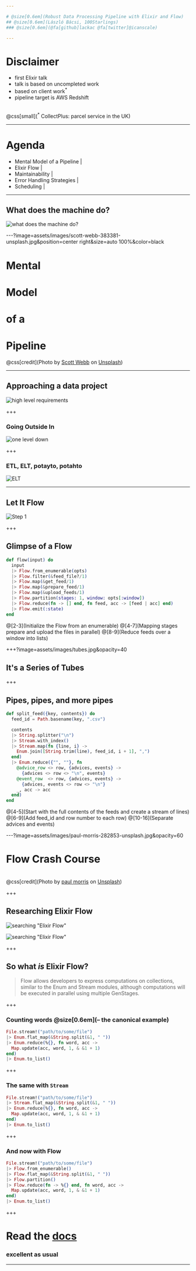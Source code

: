 ```yaml
---

# @size[0.6em](Robust Data Processing Pipeline with Elixir and Flow)
## @size[0.6em](László Bácsi, 100Starlings)
### @size[0.6em](@fa[github]lackac @fa[twitter]@icanscale)

---
```


# Disclaimer

* first Elixir talk
* talk is based on uncompleted work
* based on client work<sup>*</sup>
* pipeline target is AWS Redshift

<br>
@css[small](<sup>*</sup> CollectPlus: parcel service in the UK)

---

# Agenda

- Mental Model of a Pipeline   |
- Elixir Flow                  |
- Maintainability              |
- Error Handling Strategies    |
- Scheduling                   |

---

## What does the machine do?

![what does the machine do?](assets/images/machine.png)

---?image=assets/images/scott-webb-383381-unsplash.jpg&position=center right&size=auto 100%&color=black

# Mental
# Model
# of a
# Pipeline

@css[credit](Photo by <a href="https://unsplash.com/photos/tYa2Myli6qE">Scott Webb</a> on <a href="https://unsplash.com/">Unsplash</a>)

---

## Approaching a data project

![high level requirements](diagrams/pipeline_1.png)

+++

### Going Outside In

![one level down](diagrams/pipeline_2.png)

+++

### ETL, ELT, potayto, potahto

![ELT](diagrams/pipeline_3.png)

---

## Let It Flow

![Step 1](diagrams/step_1.png)

+++

## Glimpse of a Flow

``` elixir
def flow(input) do
  input
  |> Flow.from_enumerable(opts)
  |> Flow.filter(&feed_file?/1)
  |> Flow.map(&get_feed/1)
  |> Flow.map(&prepare_feed/1)
  |> Flow.map(&upload_feeds/1)
  |> Flow.partition(stages: 1, window: opts[:window])
  |> Flow.reduce(fn -> [] end, fn feed, acc -> [feed | acc] end)
  |> Flow.emit(:state)
end
```

@[2-3](Initialize the Flow from an enumerable)
@[4-7](Mapping stages prepare and upload the files in parallel)
@[8-9](Reduce feeds over a window into lists)

+++?image=assets/images/tubes.jpg&opacity=40

## It's a Series of Tubes

+++

## Pipes, pipes, and more pipes

``` elixir
def split_feed({key, contents}) do
  feed_id = Path.basename(key, ".csv")

  contents
  |> String.splitter("\n")
  |> Stream.with_index()
  |> Stream.map(fn {line, i} ->
    Enum.join([String.trim(line), feed_id, i + 1], ",")
  end)
  |> Enum.reduce({"", ""}, fn
    @advice_row <> row, {advices, events} ->
      {advices <> row <> "\n", events}
    @event_row  <> row, {advices, events} ->
      {advices, events <> row <> "\n"}
    _, acc -> acc
  end)
end
```

@[4-5](Start with the full contents of the feeds and create a stream of lines)
@[6-9](Add feed_id and row number to each row)
@[10-16](Separate advices and events)

---?image=assets/images/paul-morris-282853-unsplash.jpg&opacity=60

# Flow Crash Course

<br>
@css[credit](Photo by <a href="https://unsplash.com/photos/lcyF8BHpJBM">paul morris</a> on <a href="https://unsplash.com/">Unsplash</a>)

+++

## Researching Elixir Flow

![searching "Elixir Flow"](assets/images/search_1.png)

![searching "Elixir Flow"](assets/images/search_2.png)

+++

## So what _is_ Elixir Flow?

> Flow allows developers to express computations on collections, similar to the Enum and Stream modules, although computations will be executed in parallel using multiple GenStages.

+++

### Counting words  @size[0.6em](– the canonical example)

``` elixir
File.stream!("path/to/some/file")
|> Enum.flat_map(&String.split(&1, " "))
|> Enum.reduce(%{}, fn word, acc ->
  Map.update(acc, word, 1, & &1 + 1)
end)
|> Enum.to_list()
```

+++

### The same with `Stream`

``` elixir
File.stream!("path/to/some/file")
|> Stream.flat_map(&String.split(&1, " "))
|> Enum.reduce(%{}, fn word, acc ->
  Map.update(acc, word, 1, & &1 + 1)
end)
|> Enum.to_list()
```

+++

### And now with Flow

``` elixir
File.stream!("path/to/some/file")
|> Flow.from_enumerable()
|> Flow.flat_map(&String.split(&1, " "))
|> Flow.partition()
|> Flow.reduce(fn -> %{} end, fn word, acc ->
  Map.update(acc, word, 1, & &1 + 1)
end)
|> Enum.to_list()
```

+++

# Read the [docs](https://hexdocs.pm/flow/Flow.html)
### excellent as usual

---
